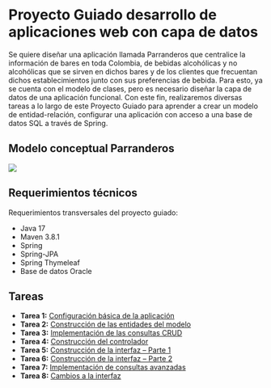 # Proyecto Guiado desarrollo de aplicaciones web con capa de datos

Se quiere diseñar una aplicación llamada Parranderos que centralice la información de bares en toda Colombia, de bebidas alcohólicas y no alcohólicas que se sirven en dichos bares y de los clientes que frecuentan dichos establecimientos junto con sus preferencias de bebida.
Para esto, ya se cuenta con el modelo de clases, pero es necesario diseñar la capa de datos de una aplicación funcional.
Con este fin, realizaremos diversas tareas a lo largo de este Proyecto Guiado para aprender a crear un modelo de entidad-relación, configurar una aplicación con acceso a una base de datos SQL a través de Spring.


## Modelo conceptual Parranderos
![](https://github.com/DISC-isis2304-ST/Introduccion-a-SQL/blob/ff4e42e9c76930f18648177404b9a1601e38040c/modelos/parranderos_UML.png?raw=true)

## Requerimientos técnicos
Requerimientos transversales del proyecto guiado:
- Java 17
- Maven 3.8.1
- Spring 
- Spring-JPA
- Spring Thymeleaf
- Base de datos Oracle



## Tareas 
- **Tarea 1:** [Configuración básica de la aplicación](tareas/configuracion-basica-aplicacion.md)
- **Tarea 2:** [Construcción de las entidades del modelo](tareas/construccion-entidades-modelo.md)
- **Tarea 3:** [Implementación de las consultas CRUD](tareas/implementacion-consultas-CRUD.md)
- **Tarea 4:** [Construcción del controlador](tareas/construccion-de-controladores.md)
- **Tarea 5:** [Construcción de la interfaz – Parte 1](tareas/construccion-de-la-interfaz-parte1.md)
- **Tarea 6:** [Construcción de la interfaz – Parte 2](tareas/construccion-de-la-interfaz-parte2.md)
- **Tarea 7:** [Implementación de consultas avanzadas](tareas/implementacion-de-consultas-avanzadas.md)
- **Tarea 8:** [Cambios a la interfaz](tareas/cambios-a-la-interfaz.md)




